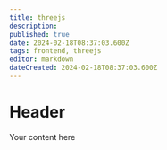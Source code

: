 ```yaml
---
title: threejs
description: 
published: true
date: 2024-02-18T08:37:03.600Z
tags: frontend, threejs
editor: markdown
dateCreated: 2024-02-18T08:37:03.600Z
---
```


# Header
Your content here